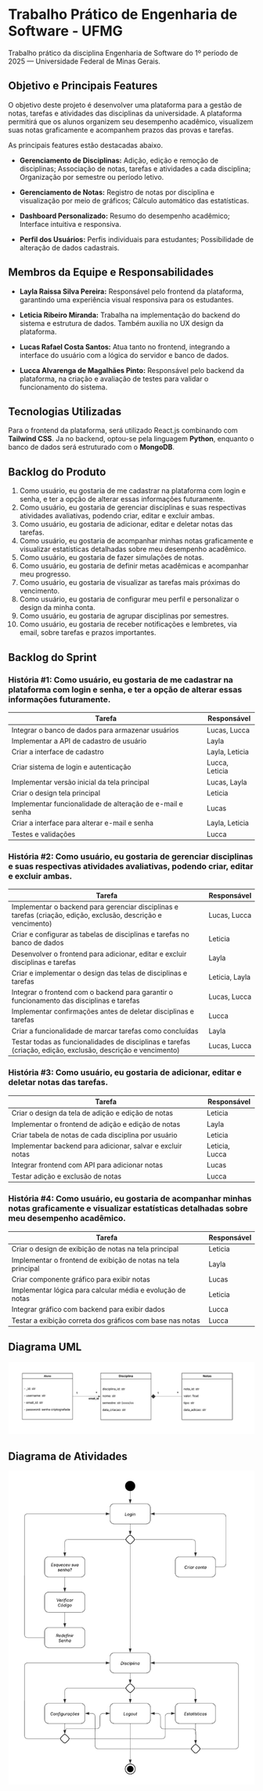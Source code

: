 ﻿# Trabalho Prático de Engenharia de Software - UFMG
Trabalho prático da disciplina Engenharia de Software do 1º período de 2025 — Universidade Federal de Minas Gerais.

## Objetivo e Principais Features

O objetivo deste projeto é desenvolver uma plataforma para a gestão de notas, tarefas e atividades das disciplinas da universidade. A plataforma permitirá que os alunos organizem seu desempenho acadêmico, visualizem suas notas graficamente e acompanhem prazos das provas e tarefas.

As principais features estão destacadas abaixo.

- **Gerenciamento de Disciplinas:** Adição, edição e remoção de disciplinas; Associação de notas, tarefas e atividades a cada disciplina; Organização por semestre ou período letivo.

- **Gerenciamento de Notas:**  Registro de notas por disciplina e visualização por meio de gráficos; Cálculo automático das estatísticas. 

- **Dashboard Personalizado:** Resumo do desempenho acadêmico; Interface intuitiva e responsiva.  

- **Perfil dos Usuários:** Perfis individuais para estudantes; Possibilidade de alteração de dados cadastrais.  

## Membros da Equipe e Responsabilidades
- **Layla Raissa Silva Pereira:** Responsável pelo frontend da plataforma, garantindo uma experiência visual responsiva para os estudantes.

- **Leticia Ribeiro Miranda:** Trabalha na implementação do backend do sistema e estrutura de dados. Também auxilia no UX design da plataforma.

- **Lucas Rafael Costa Santos:** Atua tanto no frontend, integrando a interface do usuário com a lógica do servidor e banco de dados.

- **Lucca Alvarenga de Magalhães Pinto:** Responsável pelo backend da plataforma, na criação e avaliação de testes para validar o funcionamento do sistema.

## Tecnologias Utilizadas  

Para o frontend da plataforma, será utilizado React.js combinando com **Tailwind CSS**. Ja no backend, optou-se pela linguagem **Python**, enquanto o banco de dados será estruturado com o **MongoDB**. 

## Backlog do Produto

1. Como usuário, eu gostaria de me cadastrar na plataforma com login e senha, e ter a opção de alterar essas informações futuramente. 
2. Como usuário, eu gostaria de gerenciar disciplinas e suas respectivas atividades avaliativas, podendo criar, editar e excluir ambas. 
3. Como usuário, eu gostaria de adicionar, editar e deletar notas das tarefas.
4. Como usuário, eu gostaria de acompanhar minhas notas graficamente e visualizar estatísticas detalhadas sobre meu desempenho acadêmico.
5. Como usuário, eu gostaria de fazer simulações de notas.
6. Como usuário, eu gostaria de definir metas acadêmicas e acompanhar meu progresso.
7. Como usuário, eu gostaria de visualizar as tarefas mais próximas do vencimento.
8. Como usuário, eu gostaria de configurar meu perfil e personalizar o design da minha conta.
9. Como usuário, eu gostaria de agrupar disciplinas por semestres.
10. Como usuário, eu gostaria de receber notificações e lembretes, via email, sobre tarefas e prazos importantes.

## Backlog do Sprint

### História #1: Como usuário, eu gostaria de me cadastrar na plataforma com login e senha, e ter a opção de alterar essas informações futuramente.
| Tarefa | Responsável |
|--------|------------|
| Integrar o banco de dados para armazenar usuários | Lucas, Lucca | 
| Implementar a API de cadastro de usuário| Layla | 
| Criar a interface de cadastro| Layla, Leticia | 
| Criar sistema de login e autenticação| Lucca, Leticia | 
| Implementar versão inicial da tela principal| Lucas, Layla | 
| Criar o design tela principal| Leticia | 
| Implementar funcionalidade de alteração de e-mail e senha| Lucas | 
| Criar a interface para alterar e-mail e senha| Layla, Leticia | 
| Testes e validações| Lucca | 

### História #2: Como usuário, eu gostaria de gerenciar disciplinas e suas respectivas atividades avaliativas, podendo criar, editar e excluir ambas. 
| Tarefa | Responsável |
|--------|------------|
| Implementar o backend para gerenciar disciplinas e tarefas (criação, edição, exclusão, descrição e vencimento) | Lucas, Lucca |
| Criar e configurar as tabelas de disciplinas e tarefas no banco de dados | Leticia |
| Desenvolver o frontend para adicionar, editar e excluir disciplinas e tarefas | Layla |
| Criar e implementar o design das telas de disciplinas e tarefas | Leticia, Layla |
| Integrar o frontend com o backend para garantir o funcionamento das disciplinas e tarefas | Lucas, Lucca |
| Implementar confirmações antes de deletar disciplinas e tarefas | Lucca |
| Criar a funcionalidade de marcar tarefas como concluídas | Layla |
| Testar todas as funcionalidades de disciplinas e tarefas (criação, edição, exclusão, descrição e vencimento) | Lucas, Lucca |

### História #3: Como usuário, eu gostaria de adicionar, editar e deletar notas das tarefas.
| Tarefa | Responsável |
|--------|------------|
| Criar o design da tela de adição e edição de notas | Leticia |
| Implementar o frontend de adição e edição de notas | Layla |
| Criar tabela de notas de cada disciplina por usuário | Leticia |
| Implementar backend para adicionar, salvar e excluir notas | Leticia, Lucca |
| Integrar frontend com API para adicionar notas | Lucas |
| Testar adição e exclusão de notas | Lucca |

### História #4: Como usuário, eu gostaria de acompanhar minhas notas graficamente e visualizar estatísticas detalhadas sobre meu desempenho acadêmico.
| Tarefa | Responsável |
|--------|------------|
| Criar o design de exibição de notas na tela principal | Leticia |
| Implementar o frontend de exibição de notas na tela principal | Layla |
| Criar componente gráfico para exibir notas | Lucas |
| Implementar lógica para calcular média e evolução de notas | Leticia |
| Integrar gráfico com backend para exibir dados | Lucca |
| Testar a exibição correta dos gráficos com base nas notas | Lucca |

## Diagrama UML
![Diagrama UML](https://github.com/leticia-ribeirom/TP-Engenharia-De-Software/blob/main/Classe%20UML.png)

## Diagrama de Atividades
![Diagrama de Atividades](https://github.com/leticia-ribeirom/TP-Engenharia-De-Software/blob/main/Diagrama%20de%20atividade%20(1).png)
